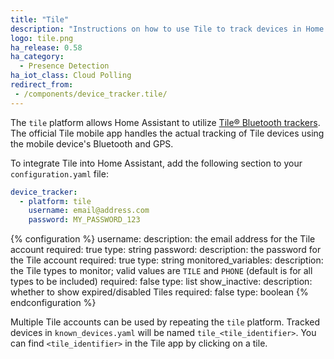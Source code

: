 ```yaml
---
title: "Tile"
description: "Instructions on how to use Tile to track devices in Home Assistant."
logo: tile.png
ha_release: 0.58
ha_category:
  - Presence Detection
ha_iot_class: Cloud Polling
redirect_from:
 - /components/device_tracker.tile/
---
```


The `tile` platform allows Home Assistant to utilize [Tile® Bluetooth trackers](https://www.thetileapp.com).
The official Tile mobile app handles the actual tracking of Tile devices using
the mobile device's Bluetooth and GPS.

To integrate Tile into Home Assistant, add the following section to your
`configuration.yaml` file:

```yaml
device_tracker:
  - platform: tile
    username: email@address.com
    password: MY_PASSWORD_123
```

{% configuration %}
  username:
    description: the email address for the Tile account
    required: true
    type: string
  password:
    description: the password for the Tile account
    required: true
    type: string
  monitored_variables:
    description: the Tile types to monitor; valid values are `TILE` and `PHONE` (default is for all types to be included)
    required: false
    type: list
  show_inactive:
    description: whether to show expired/disabled Tiles
    required: false
    type: boolean
{% endconfiguration %}

Multiple Tile accounts can be used by repeating the `tile` platform. Tracked devices in `known_devices.yaml` will be named `tile_<tile_identifier>`. You can find `<tile_identifier>` in the Tile app by clicking on a tile.
